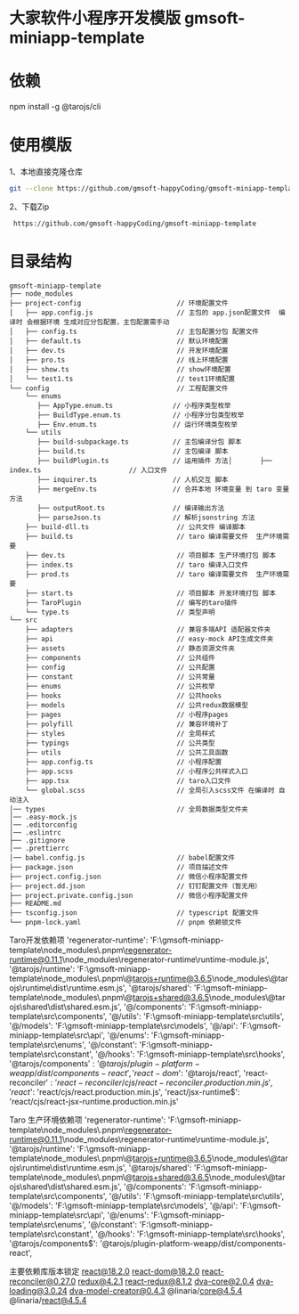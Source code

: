 # 大家软件小程序开发模版 gmsoft-miniapp-template

# 依赖
  npm install -g @tarojs/cli


# 使用模版
 1、本地直接克隆仓库
 ```bash
 git --clone https://github.com/gmsoft-happyCoding/gmsoft-miniapp-template.git
 ```
 

2、下载Zip
``` 
 https://github.com/gmsoft-happyCoding/gmsoft-miniapp-template
````



# 目录结构
```
gmsoft-miniapp-template
├── node_modules
├── project-config                        // 环境配置文件
│   ├── app.config.js                     // 主包的 app.json配置文件  编译时 会根据环境 生成对应分包配置，主包配置需手动
│   ├── config.ts                         // 主包配置分包 配置文件
│   ├── default.ts                        // 默认环境配置
│   ├── dev.ts                            // 开发环境配置
│   ├── pro.ts                            // 线上环境配置
│   ├── show.ts                           // show环境配置
│   └── test1.ts                          // test1环境配置  
└── config                                // 工程配置文件
    └── enums
       ├── AppType.enum.ts               // 小程序类型枚举
       ├── BuildType.enum.ts             // 小程序分包类型枚举
       ├── Env.enum.ts                   // 运行环境类型枚举
    └── utils 
       ├── build-subpackage.ts           // 主包编译分包 脚本
       ├── build.ts                      // 主包编译 脚本
       ├── buildPlugin.ts                // 运用插件 方法│       ├── index.ts                      // 入口文件
       ├── inquirer.ts                   // 人机交互 脚本
       ├── mergeEnv.ts                   // 合并本地 环境变量 到 taro 变量方法
       ├── outputRoot.ts                 // 编译输出方法
       ├── parseJson.ts                  // 解析jsonstring 方法
    ├── build-dll.ts                      // 公共文件 编译脚本      
    ├── build.ts                          // taro 编译需要文件  生产环境需要                
    ├── dev.ts                            // 项目脚本 生产环境打包 脚本       
    ├── index.ts                          // taro 编译入口文件
    ├── prod.ts                           // taro 编译需要文件  生产环境需要       
    ├── start.ts                          // 项目脚本 开发环境打包 脚本       
    ├── TaroPlugin                        // 编写的taro插件
    └── type.ts                           // 类型声明
└── src
    ├── adapters                          // 兼容多端API 适配器文件夹
    ├── api                               // easy-mock API生成文件夹
    ├── assets                            // 静态资源文件夹
    ├── components                        // 公共组件
    ├── config                            // 公共配置
    ├── constant                          // 公共常量
    ├── enums                             // 公共枚举
    ├── hooks                             // 公共hooks
    ├── models                            // 公共redux数据模型
    ├── pages                             // 小程序pages
    ├── polyfill                          // 兼容环境补丁
    ├── styles                            // 全局样式
    ├── typings                           // 公共类型
    ├── utils                             // 公共工具函数
    ├── app.config.ts                     // 小程序配置
    ├── app.scss                          // 小程序公共样式入口
    ├── app.tsx                           // taro入口文件
    └── global.scss                       // 全局引入scss文件 在编译时 自动注入
│── types                                 // 全局数据类型文件夹    
│── .easy-mock.js
│── .editorconfig
│── .eslintrc
├── .gitignore
│── .prettierrc
│── babel.config.js                       // babel配置文件
├── package.json                          // 项目描述文件
├── project.config.json                   // 微信小程序配置文件
├── project.dd.json                       // 钉钉配置文件（暂无用）
├── project.private.config.json           // 微信小程序配置文件  
├── README.md
├── tsconfig.json                         // typescript 配置文件
└── pnpm-lock.yaml                        // pnpm 依赖锁文件
```




Taro开发依赖项
'regenerator-runtime': 'F:\\gmsoft-miniapp-template\\node_modules\\.pnpm\\regenerator-runtime@0.11.1\\node_modules\\regenerator-runtime\\runtime-module.js',
'@tarojs/runtime': 'F:\\gmsoft-miniapp-template\\node_modules\\.pnpm\\@tarojs+runtime@3.6.5\\node_modules\\@tarojs\\runtime\\dist\\runtime.esm.js',
'@tarojs/shared': 'F:\\gmsoft-miniapp-template\\node_modules\\.pnpm\\@tarojs+shared@3.6.5\\node_modules\\@tarojs\\shared\\dist\\shared.esm.js',
'@/components': 'F:\\gmsoft-miniapp-template\\src\\components',
'@/utils': 'F:\\gmsoft-miniapp-template\\src\\utils',
'@/models': 'F:\\gmsoft-miniapp-template\\src\\models',
'@/api': 'F:\\gmsoft-miniapp-template\\src\\api',
'@/enums': 'F:\\gmsoft-miniapp-template\\src\\enums',
'@/constant': 'F:\\gmsoft-miniapp-template\\src\\constant',
'@/hooks': 'F:\\gmsoft-miniapp-template\\src\\hooks',
'@tarojs/components$': '@tarojs/plugin-platform-weapp/dist/components-react',
'react-dom$': '@tarojs/react',
'react-reconciler$': 'react-reconciler/cjs/react-reconciler.production.min.js',
'react$': 'react/cjs/react.production.min.js',
'react/jsx-runtime$': 'react/cjs/react-jsx-runtime.production.min.js'


Taro 生产环境依赖项
'regenerator-runtime': 'F:\\gmsoft-miniapp-template\\node_modules\\.pnpm\\regenerator-runtime@0.11.1\\node_modules\\regenerator-runtime\\runtime-module.js',
'@tarojs/runtime': 'F:\\gmsoft-miniapp-template\\node_modules\\.pnpm\\@tarojs+runtime@3.6.5\\node_modules\\@tarojs\\runtime\\dist\\runtime.esm.js',
'@tarojs/shared': 'F:\\gmsoft-miniapp-template\\node_modules\\.pnpm\\@tarojs+shared@3.6.5\\node_modules\\@tarojs\\shared\\dist\\shared.esm.js',
'@/components': 'F:\\gmsoft-miniapp-template\\src\\components',
'@/utils': 'F:\\gmsoft-miniapp-template\\src\\utils',
'@/models': 'F:\\gmsoft-miniapp-template\\src\\models',
'@/api': 'F:\\gmsoft-miniapp-template\\src\\api',
'@/enums': 'F:\\gmsoft-miniapp-template\\src\\enums',
'@/constant': 'F:\\gmsoft-miniapp-template\\src\\constant',
'@/hooks': 'F:\\gmsoft-miniapp-template\\src\\hooks',
'@tarojs/components$': '@tarojs/plugin-platform-weapp/dist/components-react',



主要依赖库版本锁定
react@18.2.0
react-dom@18.2.0
react-reconciler@0.27.0
redux@4.2.1
react-redux@8.1.2
dva-core@2.0.4
dva-loading@3.0.24
dva-model-creator@0.4.3
@linaria/core@4.5.4
@linaria/react@4.5.4



